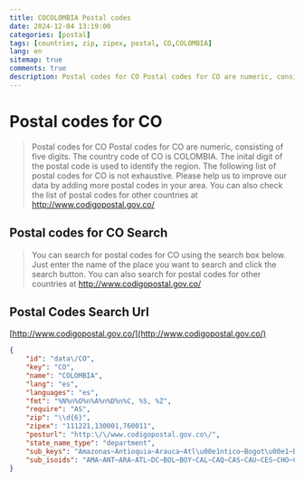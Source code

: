 ```yaml
---
title: COCOLOMBIA Postal codes 
date: 2024-12-04 13:19:00
categories: [postal]
tags: [countries, zip, zipex, postal, CO,COLOMBIA]
lang: en
sitemap: true
comments: true
description: Postal codes for CO Postal codes for CO are numeric, consisting of five digits. The country code of CO is COLOMBIA. The inital digit of the postal code is used to identify the region. The following list of postal codes for CO is not exhaustive. Please help us to improve our data by adding more postal codes in your area. You can also check the list of postal codes for other countries at http://www.codigopostal.gov.co/
---
```


# Postal codes for CO
> Postal codes for CO Postal codes for CO are numeric, consisting of five digits. The country code of CO is COLOMBIA. The inital digit of the postal code is used to identify the region. The following list of postal codes for CO is not exhaustive. Please help us to improve our data by adding more postal codes in your area. You can also check the list of postal codes for other countries at http://www.codigopostal.gov.co/

## Postal codes for CO Search 
> You can search for postal codes for CO using the search box below. Just enter the name of the place you want to search and click the search button. You can also search for postal codes for other countries at http://www.codigopostal.gov.co/

## Postal Codes Search Url

[http://www.codigopostal.gov.co/](http://www.codigopostal.gov.co/)
```json
{
    "id": "data\/CO",
    "key": "CO",
    "name": "COLOMBIA",
    "lang": "es",
    "languages": "es",
    "fmt": "%N%n%O%n%A%n%D%n%C, %S, %Z",
    "require": "AS",
    "zip": "\\d{6}",
    "zipex": "111221,130001,760011",
    "posturl": "http:\/\/www.codigopostal.gov.co\/",
    "state_name_type": "department",
    "sub_keys": "Amazonas~Antioquia~Arauca~Atl\u00e1ntico~Bogot\u00e1~Bol\u00edvar~Boyac\u00e1~Caldas~Caquet\u00e1~Casanare~Cauca~Cesar~Choc\u00f3~C\u00f3rdoba~Cundinamarca~Guain\u00eda~Guaviare~Huila~La Guajira~Magdalena~Meta~Nari\u00f1o~Norte de Santander~Putumayo~Quind\u00edo~Risaralda~San Andr\u00e9s y Providencia~Santander~Sucre~Tolima~Valle del Cauca~Vaup\u00e9s~Vichada",
    "sub_isoids": "AMA~ANT~ARA~ATL~DC~BOL~BOY~CAL~CAQ~CAS~CAU~CES~CHO~COR~CUN~GUA~GUV~HUI~LAG~MAG~MET~NAR~NSA~PUT~QUI~RIS~SAP~SAN~SUC~TOL~VAC~VAU~VID"
}
```
